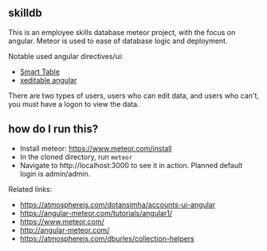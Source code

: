 ## skilldb
This is an employee skills database meteor project, with the focus on angular. Meteor is used to ease of database logic and deployment.

Notable used angular directives/ui:
- [Smart Table](http://lorenzofox3.github.io/smart-table-website/)
- [xeditable angular](http://vitalets.github.io/angular-xeditable/)

There are two types of users, users who can edit data, and users who can't, you must have a logon to view the data.

## how do I run this?
- Install meteor: https://www.meteor.com/install
- In the cloned directory, run `meteor`
- Navigate to http://localhost:3000 to see it in action. Planned default login is admin/admin.

Related links:
- https://atmospherejs.com/dotansimha/accounts-ui-angular
- https://angular-meteor.com/tutorials/angular1/
- https://www.meteor.com/
- http://angular-meteor.com/
- https://atmospherejs.com/dburles/collection-helpers

